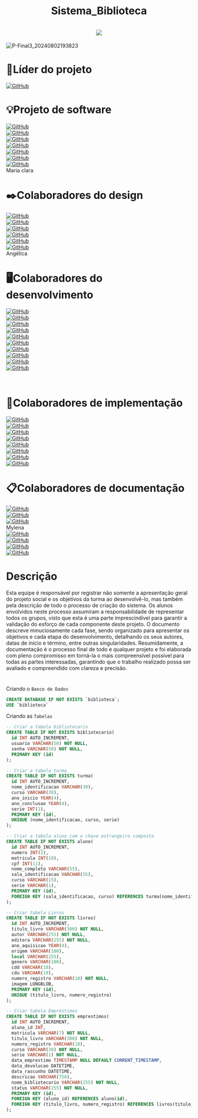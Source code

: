 <div align="center">
  <h1 align="center">
     Sistema_Biblioteca
    <br />
    <br />
      <img src="(https://github.com/user-attachments/assets/7389160b-f082-4a3c-b7ce-be2a743d1bf0)" width"700px>
    </a>
  </h1>
</div>

![P-Final3_20240802193823](https://github.com/user-attachments/assets/7389160b-f082-4a3c-b7ce-be2a743d1bf0)

# 💭Líder do projeto <br />
[![GitHub](https://img.shields.io/badge/GitHub-Henry-181717?style=for-the-badge&logo=github&logoColor=white)](https://github.com/HenryV042) <br>

# 💡Projeto de software <br />
[![GitHub](https://img.shields.io/badge/GitHub-Luiza-181717?style=for-the-badge&logo=github&logoColor=white)](https://github.com/Nalu2) <br>
[![GitHub](https://img.shields.io/badge/GitHub-Jhonatta-181717?style=for-the-badge&logo=github&logoColor=white)](https://github.com/jhonatta-oliveira) <br>
[![GitHub](https://img.shields.io/badge/GitHub-Vanessa-181717?style=for-the-badge&logo=github&logoColor=white)](https://github.com/vanessamarinh0) <br>
[![GitHub](https://img.shields.io/badge/GitHub-Pedro_Wesley-181717?style=for-the-badge&logo=github&logoColor=white)](https://github.com/byid887766pedro) <br>
[![GitHub](https://img.shields.io/badge/GitHub-Julia-181717?style=for-the-badge&logo=github&logoColor=white)](https://github.com/juliabarros-info) <br>
[![GitHub](https://img.shields.io/badge/GitHub-Alanna-181717?style=for-the-badge&logo=github&logoColor=white)](https://github.com/AlanaLopes) <br>
[![GitHub](https://img.shields.io/badge/GitHub-Erica-181717?style=for-the-badge&logo=github&logoColor=white)](https://github.com/ericaoliveira12) <br>
Maria clara <br />

# ✒️Colaboradores do design <br />
[![GitHub](https://img.shields.io/badge/GitHub-Kaua-181717?style=for-the-badge&logo=github&logoColor=white)](https://github.com/kauto22) <br>
[![GitHub](https://img.shields.io/badge/GitHub-Karol-181717?style=for-the-badge&logo=github&logoColor=white)](https://github.com/karol) <br>
[![GitHub](https://img.shields.io/badge/GitHub-Paulo_Iago-181717?style=for-the-badge&logo=github&logoColor=white)](https://github.com/iaguitotuiuiu) <br>
[![GitHub](https://img.shields.io/badge/GitHub-Kelly-181717?style=for-the-badge&logo=github&logoColor=white)](https://github.com/KellyRomualdo) <br>
[![GitHub](https://img.shields.io/badge/GitHub-Ruan-181717?style=for-the-badge&logo=github&logoColor=white)](https://github.com/28082006ruan123) <br>
[![GitHub](https://img.shields.io/badge/GitHub-Samuel-181717?style=for-the-badge&logo=github&logoColor=white)](https://github.com/Samuelzr) <br>
Angélica <br />

# 🖥️Colaboradores do desenvolvimento
[![GitHub](https://img.shields.io/badge/GitHub-Matheus-181717?style=for-the-badge&logo=github&logoColor=white)](https://github.com/matheussoares1) <br>
[![GitHub](https://img.shields.io/badge/GitHub-Paulo_Henrique-181717?style=for-the-badge&logo=github&logoColor=white)](https://github.com/phgomes40) <br>
[![GitHub](https://img.shields.io/badge/GitHub-Felipe-181717?style=for-the-badge&logo=github&logoColor=white)](https://github.com/Felipefar) <br>
[![GitHub](https://img.shields.io/badge/GitHub-Gustavo_Henrique-181717?style=for-the-badge&logo=github&logoColor=white)](https://github.com/Morc007) <br>
[![GitHub](https://img.shields.io/badge/GitHub-Josue-181717?style=for-the-badge&logo=github&logoColor=white)](https://github.com/josuets011) <br>
[![GitHub](https://img.shields.io/badge/GitHub-Jose_Luiz-181717?style=for-the-badge&logo=github&logoColor=white)](https://github.com/joseluiz03) <br>
[![GitHub](https://img.shields.io/badge/GitHub-Anderson-181717?style=for-the-badge&logo=github&logoColor=white)](https://github.com/0AndersonMelo0) <br>
[![GitHub](https://img.shields.io/badge/GitHub-Emerson-181717?style=for-the-badge&logo=github&logoColor=white)](https://github.com/emerson096) <br>
[![GitHub](https://img.shields.io/badge/GitHub-Kevin-181717?style=for-the-badge&logo=github&logoColor=white)](https://github.com/KevinBNobre) <br>
[![GitHub](https://img.shields.io/badge/GitHub-David-181717?style=for-the-badge&logo=github&logoColor=white)](https://github.com/DavidSSF) <br>

<br />


# 📝Colaboradores de implementação
[![GitHub](https://img.shields.io/badge/GitHub-Breno-181717?style=for-the-badge&logo=github&logoColor=white)](https://github.com/bren0sx) <br>
[![GitHub](https://img.shields.io/badge/GitHub-Gustavo_Bandeira-181717?style=for-the-badge&logo=github&logoColor=white)](https://github.com/guxtavobandeira) <br>
[![GitHub](https://img.shields.io/badge/GitHub-Arthur_Melo-181717?style=for-the-badge&logo=github&logoColor=white)](https://github.com/arthurmelo0) <br>
[![GitHub](https://img.shields.io/badge/GitHub-Junior-181717?style=for-the-badge&logo=github&logoColor=white)](https://github.com/juniorx) <br>
[![GitHub](https://img.shields.io/badge/GitHub-Gabriel_Veras-181717?style=for-the-badge&logo=github&logoColor=white)](https://github.com/gabrielveraspinto) <br>
[![GitHub](https://img.shields.io/badge/GitHub-Ciro-181717?style=for-the-badge&logo=github&logoColor=white)](https://github.com/CiroNobre3) <br>
[![GitHub](https://img.shields.io/badge/GitHub-Nagila-181717?style=for-the-badge&logo=github&logoColor=white)](https://github.com/NagilaLopes) <br>
[![GitHub](https://img.shields.io/badge/GitHub-Ykaro-181717?style=for-the-badge&logo=github&logoColor=white)](https://github.com/ykaroribeiro) <br>


# 📋Colaboradores de documentação
[![GitHub](https://img.shields.io/badge/GitHub-Livia-181717?style=for-the-badge&logo=github&logoColor=white)](https://github.com/liviacarvalho07) <br>
[![GitHub](https://img.shields.io/badge/GitHub-Gabriel_Lima-181717?style=for-the-badge&logo=github&logoColor=white)](https://github.com/Gzinl) <br>
[![GitHub](https://img.shields.io/badge/GitHub-Pedro_Iuri-181717?style=for-the-badge&logo=github&logoColor=white)](https://github.com/Pedro_Iuri) <br>
Mylena <br />
[![GitHub](https://img.shields.io/badge/GitHub-Ytalo-181717?style=for-the-badge&logo=github&logoColor=white)](https://github.com/ytaloliver) <br>
[![GitHub](https://img.shields.io/badge/GitHub-Arthur_Oliveira-181717?style=for-the-badge&logo=github&logoColor=white)](https://github.com/ArthurOliveeira) <br>
[![GitHub](https://img.shields.io/badge/GitHub-Kalel-181717?style=for-the-badge&logo=github&logoColor=white)](https://github.com/KalelOliveira) <br>
[![GitHub](https://img.shields.io/badge/GitHub-Ygor-181717?style=for-the-badge&logo=github&logoColor=white)](https://github.com/YguBao) <br>


# Descrição <br />
Esta equipe é responsável por registrar não somente a apresentação geral do projeto social e os objetivos da turma ao desenvolvê-lo, mas também pela descrição de todo o processo de criação do sistema. Os alunos envolvidos neste processo assumiram a responsabilidade de representar todos os grupos, visto que esta é uma parte imprescindível para garantir a validação do esforço de cada componente deste projeto. O documento descreve minuciosamente cada fase, sendo organizado para apresentar os objetivos e cada etapa do desenvolvimento, detalhando os seus autores, datas de início e término, entre outras singularidades. Resumidamente, a documentação é o processo final de todo e qualquer projeto e foi elaborada com pleno compromisso em torná-la o mais compreensível possível para todas as partes interessadas, garantindo que o trabalho realizado possa ser avaliado e compreendido com clareza e precisão.

#




Criando o `Banco de Dados` 


```sql
CREATE DATABASE IF NOT EXISTS `biblioteca`;
USE `biblioteca`
````
Criando as `Tabelas`
```sql
-- Criar a tabela bibliotecario
CREATE TABLE IF NOT EXISTS bibliotecario(
  id INT AUTO_INCREMENT,
  usuario VARCHAR(50) NOT NULL,
  senha VARCHAR(50) NOT NULL,
  PRIMARY KEY (id)
);

-- Criar a tabela turma
CREATE TABLE IF NOT EXISTS turma(
  id INT AUTO_INCREMENT,
  nome_identificacao VARCHAR(30),
  curso VARCHAR(30),
  ano_inicio YEAR(4),
  ano_conclusao YEAR(4),
  serie INT(1),
  PRIMARY KEY (id),
  UNIQUE (nome_identificacao, curso, serie)
);

-- Criar a tabela aluno com a chave estrangeira composta
CREATE TABLE IF NOT EXISTS aluno(
  id INT AUTO_INCREMENT,
  numero INT(2),
  matricula INT(10),
  cpf INT(11),
  nome_completo VARCHAR(55),
  sala_identificacao VARCHAR(55),
  curso VARCHAR(15),
  serie VARCHAR(1),
  PRIMARY KEY (id),
  FOREIGN KEY (sala_identificacao, curso) REFERENCES turma(nome_identificacao, curso)
);

-- Criar tabela Livros
CREATE TABLE IF NOT EXISTS livros(
  id INT AUTO_INCREMENT,
  titulo_livro VARCHAR(300) NOT NULL,
  autor VARCHAR(255) NOT NULL,
  editora VARCHAR(255) NOT NULL,
  ano_aquisicao YEAR(4),
  origem VARCHAR(100),
  local VARCHAR(255),
  genero VARCHAR(100),
  cdd VARCHAR(10),
  cdu VARCHAR(10),
  numero_registro VARCHAR(10) NOT NULL,
  imagem LONGBLOB,
  PRIMARY KEY (id),
  UNIQUE (titulo_livro, numero_registro)
);

-- Criar tabela Emprestimos
CREATE TABLE IF NOT EXISTS emprestimos(
  id INT AUTO_INCREMENT,
  aluno_id INT,
  matricula VARCHAR(7) NOT NULL,
  titulo_livro VARCHAR(300) NOT NULL,
  numero_registro VARCHAR(10),
  curso VARCHAR(30) NOT NULL,
  serie VARCHAR(1) NOT NULL,
  data_emprestimo TIMESTAMP NULL DEFAULT CURRENT_TIMESTAMP,
  data_devolucao DATETIME,
  data_rascunho DATETIME,
  descricao VARCHAR(750),
  nome_bibliotecario VARCHAR(255) NOT NULL,
  status VARCHAR(255) NOT NULL,
  PRIMARY KEY (id),
  FOREIGN KEY (aluno_id) REFERENCES aluno(id),
  FOREIGN KEY (titulo_livro, numero_registro) REFERENCES livros(titulo_livro, numero_registro)
);
```
